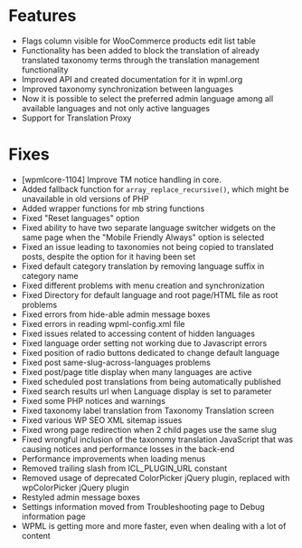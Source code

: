 # Features
* Flags column visible for WooCommerce products edit list table
* Functionality has been added to block the translation of already translated taxonomy terms through the translation management functionality
* Improved API and created documentation for it in wpml.org
* Improved taxonomy synchronization between languages
* Now it is possible to select the preferred admin language among all available languages and not only active languages
* Support for Translation Proxy

# Fixes
* [wpmlcore-1104] Improve TM notice handling in core.
* Added fallback function for `array_replace_recursive()`, which might be unavailable in old versions of PHP
* Added wrapper functions for mb string functions
* Fixed "Reset languages" option
* Fixed ability to have two separate language switcher widgets on the same page when the "Mobile Friendly Always" option is selected
* Fixed an issue leading to taxonomies not being copied to translated posts, despite the option for it having been set
* Fixed default category translation by removing language suffix in category name
* Fixed different problems with menu creation and synchronization
* Fixed Directory for default language and root page/HTML file as root problems
* Fixed errors from hide-able admin message boxes
* Fixed errors in reading wpml-config.xml file
* Fixed issues related to accessing content of hidden languages
* Fixed language order setting not working due to Javascript errors
* Fixed position of radio buttons dedicated to change default language
* Fixed post same-slug-across-languages problems
* Fixed post/page title display when many languages are active
* Fixed scheduled post translations from being automatically published
* Fixed search results url when Language display is set to parameter
* Fixed some PHP notices and warnings
* Fixed taxonomy label translation from Taxonomy Translation screen
* Fixed various WP SEO XML sitemap issues
* Fixed wrong page redirection when 2 child pages use the same slug
* Fixed wrongful inclusion of the taxonomy translation JavaScript that was causing notices and performance losses in the back-end
* Performance improvements when loading menus
* Removed trailing slash from ICL_PLUGIN_URL constant
* Removed usage of deprecated ColorPicker jQuery plugin, replaced with wpColorPicker jQuery plugin
* Restyled admin message boxes
* Settings information moved from Troubleshooting page to Debug information page
* WPML is getting more and more faster, even when dealing with a lot of content